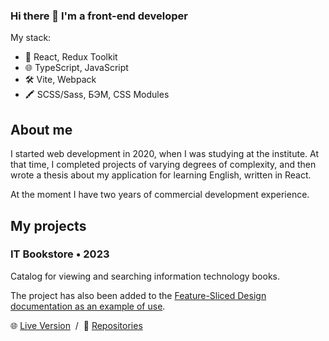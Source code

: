### Hi there 👋 I'm a front-end developer

My stack:

- 🚀 React, Redux Toolkit
- 🌐 TypeScript, JavaScript
- 🛠️ Vite, Webpack
- 🖍 SCSS/Sass, БЭМ, CSS Modules

## About me

I started web development in 2020, when I was studying at the institute. At that time, I completed projects of varying degrees of complexity, and then wrote a thesis about my application for learning English, written in React.

At the moment I have two years of commercial development experience.

## My projects

### IT Bookstore  •  2023

Catalog for viewing and searching information technology books.

The project has also been added to the [Feature-Sliced Design documentation as an example of use](https://feature-sliced.design/examples).

🌐 [Live Version](https://umttikhinadasha.github.io/IT-Bookstore/) &nbsp;/&nbsp; 📕 [Repositories](https://github.com/UmttikhinaDasha/IT-Bookstore)
